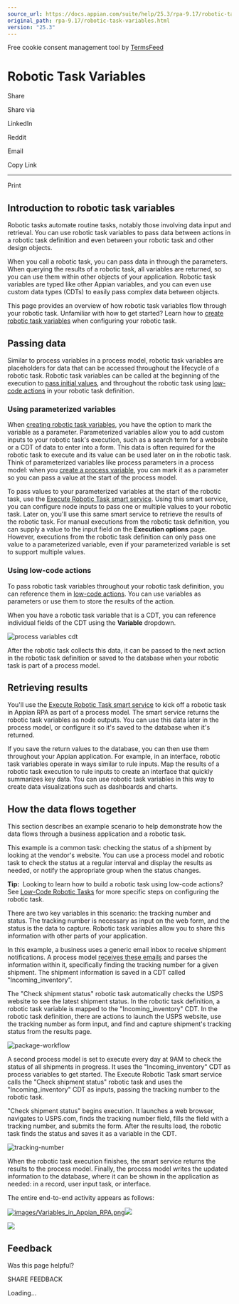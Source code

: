 ```yaml
---
source_url: https://docs.appian.com/suite/help/25.3/rpa-9.17/robotic-task-variables.html
original_path: rpa-9.17/robotic-task-variables.html
version: "25.3"
---
```


Free cookie consent management tool by [TermsFeed](https://www.termsfeed.com/)

# Robotic Task Variables

Share

Share via

LinkedIn

Reddit

Email

Copy Link

* * *

Print

## Introduction to robotic task variables

Robotic tasks automate routine tasks, notably those involving data input and retrieval. You can use robotic task variables to pass data between actions in a robotic task definition and even between your robotic task and other design objects.

When you call a robotic task, you can pass data in through the parameters. When querying the results of a robotic task, all variables are returned, so you can use them within other objects of your application. Robotic task variables are typed like other Appian variables, and you can even use custom data types (CDTs) to easily pass complex data between objects.

This page provides an overview of how robotic task variables flow through your robotic task. Unfamiliar with how to get started? Learn how to [create robotic task variables](configure-edit-tab.html#robotic-task-variables) when configuring your robotic task.

## Passing data

Similar to process variables in a process model, robotic task variables are placeholders for data that can be accessed throughout the lifecycle of a robotic task. Robotic task variables can be called at the beginning of the execution to [pass initial values](#using-parameterized-variables), and throughout the robotic task using [low-code actions](#using-low-code-actions) in your robotic task definition.

### Using parameterized variables

When [creating robotic task variables](configure-edit-tab.html#robotic-task-variables), you have the option to mark the variable as a parameter. Parameterized variables allow you to add custom inputs to your robotic task's execution, such as a search term for a website or a CDT of data to enter into a form. This data is often required for the robotic task to execute and its value can be used later on in the robotic task. Think of parameterized variables like process parameters in a process model: when you [create a process variable](../process-model-object.html#variables-tab), you can mark it as a parameter so you can pass a value at the start of the process model.

To pass values to your parameterized variables at the start of the robotic task, use the [Execute Robotic Task smart service](../Execute_Robotic_Process.html). Using this smart service, you can configure node inputs to pass one or multiple values to your robotic task. Later on, you'll use this same smart service to retrieve the results of the robotic task. For manual executions from the robotic task definition, you can supply a value to the input field on the **Execution options** page. However, executions from the robotic task definition can only pass one value to a parameterized variable, even if your parameterized variable is set to support multiple values.

### Using low-code actions

To pass robotic task variables throughout your robotic task definition, you can reference them in [low-code actions](rpa-modules.html#low-code-actions). You can use variables as parameters or use them to store the results of the action.

When you have a robotic task variable that is a CDT, you can reference individual fields of the CDT using the **Variable** dropdown.

![process variables cdt](images/process-variables-cdt.png)

After the robotic task collects this data, it can be passed to the next action in the robotic task definition or saved to the database when your robotic task is part of a process model.

## Retrieving results

You'll use the [Execute Robotic Task smart service](../Execute_Robotic_Process.html) to kick off a robotic task in Appian RPA as part of a process model. The smart service returns the robotic task variables as node outputs. You can use this data later in the process model, or configure it so it's saved to the database when it's returned.

If you save the return values to the database, you can then use them throughout your Appian application. For example, in an interface, robotic task variables operate in ways similar to rule inputs. Map the results of a robotic task execution to rule inputs to create an interface that quickly summarizes key data. You can use robotic task variables in this way to create data visualizations such as dashboards and charts.

## How the data flows together

This section describes an example scenario to help demonstrate how the data flows through a business application and a robotic task.

This example is a common task: checking the status of a shipment by looking at the vendor's website. You can use a process model and robotic task to check the status at a regular interval and display the results as needed, or notify the appropriate group when the status changes.

**Tip:**  Looking to learn how to build a robotic task using low-code actions? See [Low-Code Robotic Tasks](rpa-modules.html) for more specific steps on configuring the robotic task.

There are two key variables in this scenario: the tracking number and status. The tracking number is necessary as input on the web form, and the status is the data to capture. Robotic task variables allow you to share this information with other parts of your application.

In this example, a business uses a generic email inbox to receive shipment notifications. A process model [receives these emails](../Receive_Message_Event.html) and parses the information within it, specifically finding the tracking number for a given shipment. The shipment information is saved in a CDT called "Incoming\_inventory".

The "Check shipment status" robotic task automatically checks the USPS website to see the latest shipment status. In the robotic task definition, a robotic task variable is mapped to the "Incoming\_inventory" CDT. In the robotic task definition, there are actions to launch the USPS website, use the tracking number as form input, and find and capture shipment's tracking status from the results page.

![package-workflow](images/new-package-workflow.png)

A second process model is set to execute every day at 9AM to check the status of all shipments in progress. It uses the "Incoming\_inventory" CDT as process variables to get started. The Execute Robotic Task smart service calls the "Check shipment status" robotic task and uses the "Incoming\_inventory" CDT as inputs, passing the tracking number to the robotic task.

"Check shipment status" begins execution. It launches a web browser, navigates to USPS.com, finds the tracking number field, fills the field with a tracking number, and submits the form. After the results load, the robotic task finds the status and saves it as a variable in the CDT.

![tracking-number](images/tracking-number.png)

When the robotic task execution finishes, the smart service returns the results to the process model. Finally, the process model writes the updated information to the database, where it can be shown in the application as needed: in a record, user input task, or interface.

The entire end-to-end activity appears as follows:

[![images/Variables_in_Appian_RPA.png](images/Variables_in_Appian_RPA.png)![](/suite/help/25.3/images/rn/zoom_magnify_center.png)](#img1387)

[![](images/Variables_in_Appian_RPA.png)](#_)

## Feedback

Was this page helpful?

SHARE FEEDBACK

Loading...